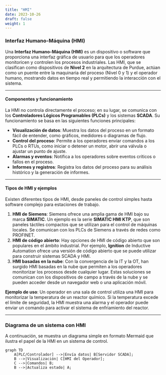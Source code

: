 ```yaml
---
title: "HMI"
date: 2023-10-26
draft: false
weight: 1
---
```


### **Interfaz Humano-Máquina (HMI)**

Una **Interfaz Humano-Máquina (HMI)** es un dispositivo o software que proporciona una interfaz gráfica de usuario para que los operadores monitoricen y controlen los procesos industriales. Las HMI, que se clasifican como dispositivos de **Nivel 2** en la arquitectura de Purdue, actúan como un puente entre la maquinaria del proceso (Nivel 0 y 1) y el operador humano, mostrando datos en tiempo real y permitiendo la interacción con el sistema.

---

#### **Componentes y funcionamiento**

La HMI no controla directamente el proceso; en su lugar, se comunica con los **Controladores Lógicos Programables (PLCs)** y los sistemas **SCADA**. Su funcionamiento se basa en las siguientes funciones principales:

* **Visualización de datos**: Muestra los datos del proceso en un formato fácil de entender, como gráficos, medidores o diagramas de flujo.
* **Control del proceso**: Permite a los operadores enviar comandos a los PLCs o RTUs, como iniciar o detener un motor, abrir una válvula o ajustar un punto de ajuste.
* **Alarmas y eventos**: Notifica a los operadores sobre eventos críticos o fallos en el proceso.
* **Informes y registros**: Registra los datos del proceso para su análisis histórico y la generación de informes.

---

#### **Tipos de HMI y ejemplos**

Existen diferentes tipos de HMI, desde paneles de control simples hasta software complejo para estaciones de trabajo.

1.  **HMI de Siemens**: Siemens ofrece una amplia gama de HMI bajo su marca **SIMATIC**. Un ejemplo es la serie **SIMATIC HMI KTP**, que son paneles táctiles compactos que se utilizan para el control de máquinas locales. Se comunican con los PLCs de Siemens a través de redes como PROFINET.
2.  **HMI de código abierto**: Hay opciones de HMI de código abierto que son populares en el ámbito industrial. Por ejemplo, **Ignition** de Inductive Automation ofrece una versión de código abierto que se puede utilizar para construir sistemas SCADA y HMI.
3.  **HMI basadas en la nube**: Con la convergencia de la IT y la OT, han surgido HMI basadas en la nube que permiten a los operadores monitorizar los procesos desde cualquier lugar. Estas soluciones se comunican con los dispositivos de campo a través de la nube y se pueden acceder desde un navegador web o una aplicación móvil.

**Ejemplo de uso**: Un operador en una sala de control utiliza una HMI para monitorizar la temperatura de un reactor químico. Si la temperatura excede el límite de seguridad, la HMI muestra una alarma y el operador puede enviar un comando para activar el sistema de enfriamiento del reactor.

---

### **Diagrama de un sistema con HMI**

A continuación, se muestra un diagrama simple en formato Mermaid que ilustra el papel de la HMI en un sistema de control.

```mermaid
graph TD
    A[PLC/Controlador] -->|Envía datos| B[Servidor SCADA];
    B -->|Visualización| C[HMI del Operador];
    C -->|Comandos| B;
    B -->|Actualiza estado| A;
